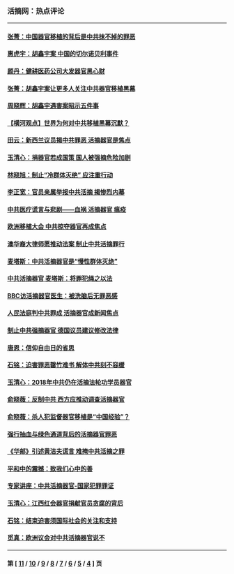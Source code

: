 ### 活摘网：热点评论
---
#### [张菁：中国器官移植的背后是中共抹不掉的罪恶](../../pages/nf5879/n13974977.md?04230430) 
#### [惠虎宇：胡鑫宇案 中国的切尔诺贝利事件](../../pages/nf5879/n13942916.md?04230430) 
#### [颜丹：健耕医药公司大发器官黑心财](../../pages/nf5879/n13940134.md?04230430) 
#### [张菁：胡鑫宇案让更多人关注中共器官移植黑幕](../../pages/nf5879/n13929073.md?04230430) 
#### [周晓辉：胡鑫宇遇害案昭示五件事](../../pages/nf5879/n13921870.md?04230430) 
#### [【横河观点】世界为何对中共移植黑幕沉默？](../../pages/nf5879/n13244249.md?04230430) 
#### [田云：新西兰议员揭中共罪恶 活摘器官是焦点](../../pages/nf5879/n13070629.md?04230430) 
#### [玉清心：捐器官若成国策 国人被强摘危险加剧](../../pages/nf5879/n12802713.md?04230430) 
#### [林晓旭：制止“冷群体灭绝” 应注重行动](../../pages/nf5879/n12779736.md?04230430) 
#### [李正宽：官员亲属举报中共活摘 揭惨烈内幕](../../pages/nf5879/n12684490.md?04230430) 
#### [中共医疗谎言与悲剧——血祸 活摘器官 瘟疫](../../pages/nf5879/n12372103.md?04230430) 
#### [欧洲移植大会 中共掠夺器官再成焦点](../../pages/nf5879/n11538883.md?04230430) 
#### [澳华裔大律师愿推动法案 制止中共活摘罪行](../../pages/nf5879/n11377039.md?04230430) 
#### [麦塔斯：中共活摘器官是“慢性群体灭绝”](../../pages/nf5879/n11350529.md?04230430) 
#### [中共活摘器官 麦塔斯：将罪犯绳之以法](../../pages/nf5879/n11347973.md?04230430) 
#### [BBC访活摘器官医生：被洗脑后无罪恶感](../../pages/nf5879/n11335935.md?04230430) 
#### [人民法庭判中共罪成 活摘器官成新闻焦点](../../pages/nf5879/n11331578.md?04230430) 
#### [制止中共强摘器官 德国议员建议修改法律](../../pages/nf5879/n11249451.md?04230430) 
#### [唐恩：信仰自由日的省思](../../pages/nf5879/n11003525.md?04230430) 
#### [石铭：迫害罪恶罄竹难书  解体中共刻不容缓](../../pages/nf5879/n10942855.md?04230430) 
#### [玉清心：2018年中共仍在活摘法轮功学员器官](../../pages/nf5879/n10914646.md?04230430) 
#### [俞晓薇：反制中共 西方应推动调查活摘器官](../../pages/nf5879/n10794671.md?04230430) 
#### [俞晓薇：杀人犯监督器官移植是“中国经验”？](../../pages/nf5879/n10466427.md?04230430) 
#### [强行抽血与绿色通道背后的活摘器官罪恶](../../pages/nf5879/n10004708.md?04230430) 
#### [《华邮》引述黄洁夫谎言 难掩中共活摘之罪](../../pages/nf5879/n9642309.md?04230430) 
#### [平和中的震撼：致我们心中的善](../../pages/nf5879/n9021123.md?04230430) 
#### [专家讲座：中共活摘器官-国家犯罪罪证](../../pages/nf5879/n8828153.md?04230430) 
#### [玉清心：江西红会器官捐献官员贪腐的背后](../../pages/nf5879/n8522122.md?04230430) 
#### [石铭：结束迫害须国际社会的关注和支持](../../pages/nf5879/n8443497.md?04230430) 
#### [觅真：欧洲议会对中共活摘器官说不](../../pages/nf5879/n8337486.md?04230430) 

---
#### 第 [ [11](./11.md?04230430) / [10](./10.md?04230430) / [9](./9.md?04230430) / [8](./8.md?04230430) / [7](./7.md?04230430) / [6](./6.md?04230430) / [5](./5.md?04230430) / [4](./4.md?04230430) ] 页
